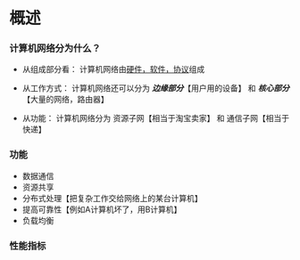 # 概述
### 计算机网络分为什么？
- 从组成部分看：
计算机网络由<u>硬件，软件，协议</u>组成

- 从工作方式：
计算机网络还可以分为 ***边缘部分***【用户用的设备】 和 ***核心部分***【大量的网络，路由器】

- 从功能：
计算机网络分为 资源子网【相当于淘宝卖家】 和 通信子网【相当于快递】
### 功能
- 数据通信
- 资源共享
- 分布式处理【把复杂工作交给网络上的某台计算机】
- 提高可靠性【例如A计算机坏了，用B计算机】
- 负载均衡
### 性能指标


























